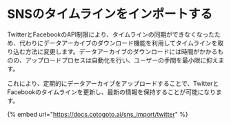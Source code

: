 # SNSのタイムラインをインポートする

TwitterとFacebookのAPI制限により、タイムラインの同期ができなくなったため、代わりにデータアーカイブのダウンロード機能を利用してタイムラインを取り込む方法に変更します。データアーカイブのダウンロードには時間がかかるものの、アップロードプロセスは自動化を行い、ユーザーの手間を最小限に抑えます。

これにより、定期的にデータアーカイブをアップロードすることで、TwitterとFacebookのタイムラインを更新し、最新の情報を保持することが可能になります。

{% embed url="https://docs.cotogoto.ai/sns_import/twitter" %}





